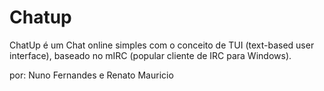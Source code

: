 # Chatup
ChatUp é um Chat online simples com o conceito de TUI (text-based user interface), baseado no mIRC (popular cliente de IRC para Windows).

 por: Nuno Fernandes e Renato Mauricio 
